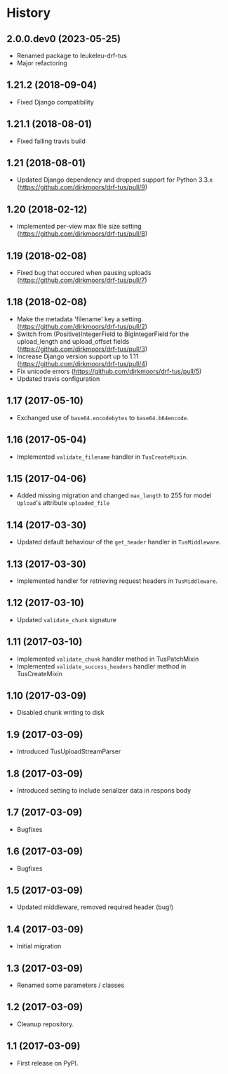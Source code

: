 # History

## 2.0.0.dev0 (2023-05-25)

* Renamed package to leukeleu-drf-tus
* Major refactoring

## 1.21.2 (2018-09-04)

* Fixed Django compatibility

## 1.21.1 (2018-08-01)

* Fixed failing travis build

## 1.21 (2018-08-01)

* Updated Django dependency and dropped support for Python 3.3.x (https://github.com/dirkmoors/drf-tus/pull/9)

## 1.20 (2018-02-12)

* Implemented per-view max file size setting (https://github.com/dirkmoors/drf-tus/pull/8)

## 1.19 (2018-02-08)

* Fixed bug that occured when pausing uploads (https://github.com/dirkmoors/drf-tus/pull/7)

## 1.18 (2018-02-08)

* Make the metadata 'filename' key a setting. (https://github.com/dirkmoors/drf-tus/pull/2)
* Switch from (Positive)IntegerField to BigIntegerField for the upload_length and upload_offset fields (https://github.com/dirkmoors/drf-tus/pull/3)
* Increase Django version support up to 1.11 (https://github.com/dirkmoors/drf-tus/pull/4)
* Fix unicode errors (https://github.com/dirkmoors/drf-tus/pull/5)
* Updated travis configuration

## 1.17 (2017-05-10)

* Exchanged use of `base64.encodebytes` to `base64.b64encode`.

## 1.16 (2017-05-04)

* Implemented `validate_filename` handler in `TusCreateMixin`.

## 1.15 (2017-04-06)

* Added missing migration and changed `max_length` to 255 for model `Upload`'s attribute `uploaded_file`

## 1.14 (2017-03-30)

* Updated default behaviour of the `get_header` handler in `TusMiddleware`.

## 1.13 (2017-03-30)

* Implemented handler for retrieving request headers in `TusMiddleware`.

## 1.12 (2017-03-10)

* Updated `validate_chunk` signature

## 1.11 (2017-03-10)

* Implemented `validate_chunk` handler method in TusPatchMixin
* Implemented `validate_success_headers` handler method in TusCreateMixin

## 1.10 (2017-03-09)

* Disabled chunk writing to disk

## 1.9 (2017-03-09)

* Introduced TusUploadStreamParser

## 1.8 (2017-03-09)

* Introduced setting to include serializer data in respons body

## 1.7 (2017-03-09)

* Bugfixes

## 1.6 (2017-03-09)

* Bugfixes

## 1.5 (2017-03-09)

* Updated middleware, removed required header (bug!)

## 1.4 (2017-03-09)

* Initial migration

## 1.3 (2017-03-09)

* Renamed some parameters / classes

## 1.2 (2017-03-09)

* Cleanup repository.

## 1.1 (2017-03-09)

* First release on PyPI.
